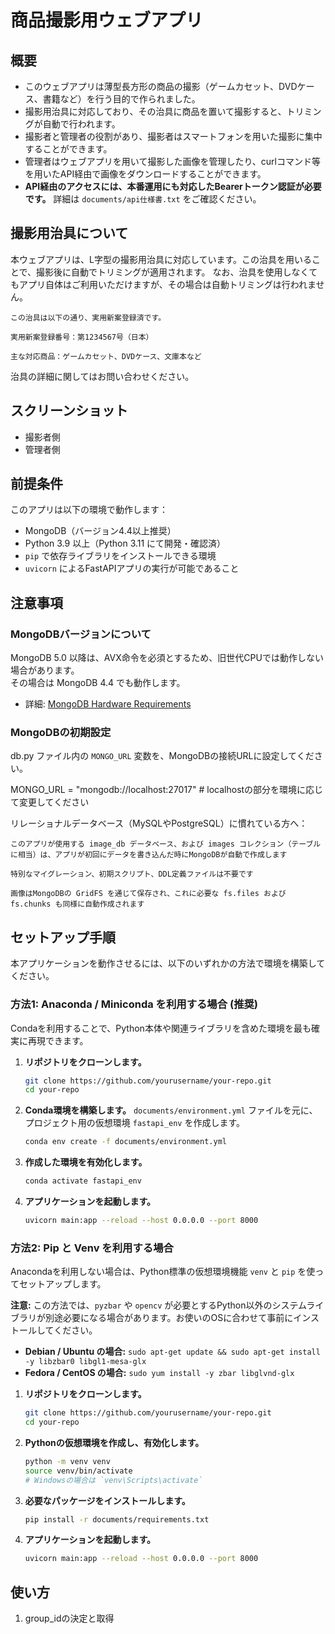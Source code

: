 # 商品撮影用ウェブアプリ

## 概要

- このウェブアプリは薄型長方形の商品の撮影（ゲームカセット、DVDケース、書籍など）を行う目的で作られました。
- 撮影用治具に対応しており、その治具に商品を置いて撮影すると、トリミングが自動で行われます。
- 撮影者と管理者の役割があり、撮影者はスマートフォンを用いた撮影に集中することができます。
- 管理者はウェブアプリを用いて撮影した画像を管理したり、curlコマンド等を用いたAPI経由で画像をダウンロードすることができます。
- **API経由のアクセスには、本番運用にも対応したBearerトークン認証が必要です。** 詳細は `documents/api仕様書.txt` をご確認ください。


## 撮影用治具について

本ウェブアプリは、L字型の撮影用治具に対応しています。この治具を用いることで、撮影後に自動でトリミングが適用されます。
なお、治具を使用しなくてもアプリ自体はご利用いただけますが、その場合は自動トリミングは行われません。

    この治具は以下の通り、実用新案登録済です。

    実用新案登録番号：第1234567号（日本）

    主な対応商品：ゲームカセット、DVDケース、文庫本など

治具の詳細に関してはお問い合わせください。

## スクリーンショット

- 撮影者側
- 管理者側




## 前提条件

このアプリは以下の環境で動作します：

- MongoDB（バージョン4.4以上推奨）
- Python 3.9 以上（Python 3.11 にて開発・確認済）
- `pip` で依存ライブラリをインストールできる環境
- `uvicorn` によるFastAPIアプリの実行が可能であること

## 注意事項

### MongoDBバージョンについて

MongoDB 5.0 以降は、AVX命令を必須とするため、旧世代CPUでは動作しない場合があります。  
その場合は MongoDB 4.4 でも動作します。

- 詳細: [MongoDB Hardware Requirements](https://www.mongodb.com/docs/manual/administration/production-notes/#hardware)

### MongoDBの初期設定

db.py ファイル内の `MONGO_URL` 変数を、MongoDBの接続URLに設定してください。

MONGO_URL = "mongodb://localhost:27017" # localhostの部分を環境に応じて変更してください

リレーショナルデータベース（MySQLやPostgreSQL）に慣れている方へ：

    このアプリが使用する image_db データベース、および images コレクション（テーブルに相当）は、アプリが初回にデータを書き込んだ時にMongoDBが自動で作成します

    特別なマイグレーション、初期スクリプト、DDL定義ファイルは不要です

    画像はMongoDBの GridFS を通じて保存され、これに必要な fs.files および fs.chunks も同様に自動作成されます



## セットアップ手順

本アプリケーションを動作させるには、以下のいずれかの方法で環境を構築してください。

### 方法1: Anaconda / Miniconda を利用する場合 (推奨)

Condaを利用することで、Python本体や関連ライブラリを含めた環境を最も確実に再現できます。

1.  **リポジトリをクローンします。**
    ```bash
    git clone https://github.com/yourusername/your-repo.git
    cd your-repo
    ```

2.  **Conda環境を構築します。**
    `documents/environment.yml` ファイルを元に、プロジェクト用の仮想環境 `fastapi_env` を作成します。
    ```bash
    conda env create -f documents/environment.yml
    ```

3.  **作成した環境を有効化します。**
    ```bash
    conda activate fastapi_env
    ```

4.  **アプリケーションを起動します。**
    ```bash
    uvicorn main:app --reload --host 0.0.0.0 --port 8000
    ```

### 方法2: Pip と Venv を利用する場合

Anacondaを利用しない場合は、Python標準の仮想環境機能 `venv` と `pip` を使ってセットアップします。

**注意:** この方法では、`pyzbar` や `opencv` が必要とするPython以外のシステムライブラリが別途必要になる場合があります。お使いのOSに合わせて事前にインストールしてください。

-   **Debian / Ubuntu の場合:**
    `sudo apt-get update && sudo apt-get install -y libzbar0 libgl1-mesa-glx`
-   **Fedora / CentOS の場合:**
    `sudo yum install -y zbar libglvnd-glx`

1.  **リポジトリをクローンします。**
    ```bash
    git clone https://github.com/yourusername/your-repo.git
    cd your-repo
    ```

2.  **Pythonの仮想環境を作成し、有効化します。**
    ```bash
    python -m venv venv
    source venv/bin/activate
    # Windowsの場合は `venv\Scripts\activate`
    ```

3.  **必要なパッケージをインストールします。**
    ```bash
    pip install -r documents/requirements.txt
    ```

4.  **アプリケーションを起動します。**
    ```bash
    uvicorn main:app --reload --host 0.0.0.0 --port 8000
    ```




## 使い方

1. group_idの決定と取得

